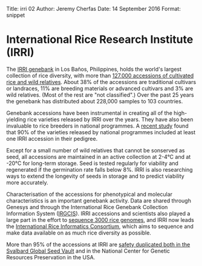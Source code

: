 Title: irri 02 Author: Jeremy Cherfas Date: 14 September 2016  Format: snippet

# International Rice Research Institute (IRRI)

The [IRRI genebank][irri] in Los Baños, Philippines, holds the world's largest collection of rice diversity, with more than [127,000 accessions of cultivated rice and wild relatives][phl001]. About 38% of the accessions are traditional cultivars or landraces, 11% are breeding materials or advanced cultivars and 3% are wild relatives. (Most of the rest are "not classified".) Over the past 25 years the genebank has distributed about 228,000 samples to 103 countries.

Genebank accessions have been instrumental in creating all of the high-yielding rice varieties released by IRRI over the years. They have also been invaluable to rice breeders in national programmes. A [recent study][cgiar] found that 90% of the varieties released by national programmes included at least one IRRI accession in their pedigree.

Except for a small number of wild relatives that cannot be sonserved as seed, all accessions are maintained in an active collection at 2-4°C and at -20°C for long-term storage. Seed is tested regularly for viability and regenerated if the germination rate falls below 8%. IRRI is also researching ways to extend the longevity of seeds in storage and to predict viability more accurately.

Characterisation of the accessions for phenotypical and molecular characteristics is an important genebank activity. Data are shared through Genesys and through the International Rice Genebank Collection Information System ([IRGCIS]). IRRI accessions and scientists also played a large part in the effort to [sequence 3000 rice genomes][irri 2], and IRRI now leads the [International Rice Informatics Consortium][irri 3], which aims to sequence and make data available on as much rice diversity as possible.

More than 95% of the accessions at IRRI are [safety duplicated both in the Svalbard Global Seed Vault][phl001-sgsv] and in the National Center for Genetic Resources Preservation in the USA.

[cgiar]: http://www.cgiar.org/consortium-news/genebanks-investing-in-biodiversity-for-future-generations/
[irgcis]: http://www.irgcis.irri.org:81/grc/irgcishome.html
[irri]: http://irri.org/our-work/research/genetic-diversity/international-rice-genebank
[irri 2]: http://iric.irri.org/resources/3000-genomes-project
[irri 3]: http://iric.irri.org/home
[phl001]: https://www.genesys-pgr.org/wiews/PHL001/data
[phl001-sgsv]: https://goo.gl/tyn7M0
